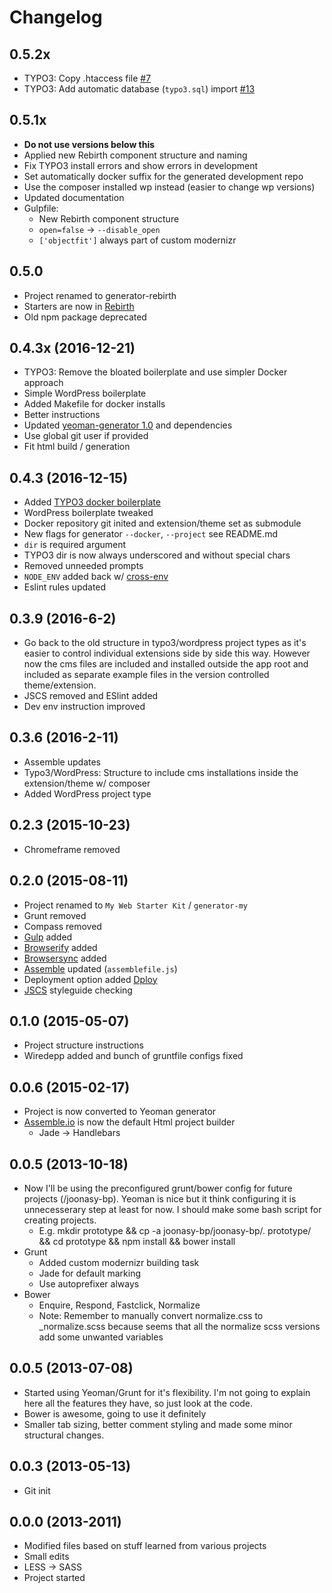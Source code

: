 # Changelog

## 0.5.2x

* TYPO3: Copy .htaccess file [#7](#7)
* TYPO3: Add automatic database (`typo3.sql`) import [#13](#13)

## 0.5.1x

* **Do not use versions below this**
* Applied new Rebirth component structure and naming
* Fix TYPO3 install errors and show errors in development
* Set automatically docker suffix for the generated development repo
* Use the composer installed wp instead (easier to change wp versions)
* Updated documentation
* Gulpfile:
  * New Rebirth component structure
  * `open=false` -> `--disable_open`
  * `['objectfit']` always part of custom modernizr

## 0.5.0

* Project renamed to generator-rebirth
* Starters are now in [Rebirth](https://github.com/joonasy/rebirth.git)
* Old npm package deprecated

## 0.4.3x (2016-12-21)

* TYPO3: Remove the bloated boilerplate and use simpler Docker approach
* Simple WordPress boilerplate
* Added Makefile for docker installs
* Better instructions
* Updated [yeoman-generator 1.0](http://yeoman.io/blog/hello-generator-1.0.html) and dependencies
* Use global git user if provided
* Fit html build / generation

## 0.4.3 (2016-12-15)

* Added [TYPO3 docker boilerplate](https://github.com/webdevops/TYPO3-docker-boilerplate)
* WordPress boilerplate tweaked
* Docker repository git inited and extension/theme set as submodule
* New flags for generator `--docker`, `--project` see README.md
* `dir` is required argument
* TYPO3 dir is now always underscored and without special chars
* Removed unneeded prompts
* `NODE_ENV` added back w/ [cross-env](https://www.npmjs.com/package/cross-env)
* Eslint rules updated

## 0.3.9 (2016-6-2)

* Go back to the old structure in typo3/wordpress project types as it's easier to control individual extensions side by side this way. However now the cms files are included and installed outside the app root and included as separate example files in the version controlled theme/extension.
* JSCS removed and ESlint added
* Dev env instruction improved

## 0.3.6 (2016-2-11)

* Assemble updates
* Typo3/WordPress: Structure to include cms installations inside the extension/theme w/ composer
* Added WordPress project type

## 0.2.3 (2015-10-23)

* Chromeframe removed

## 0.2.0 (2015-08-11)
* Project renamed to `My Web Starter Kit` / `generator-my`
* Grunt removed
* Compass removed
* [Gulp](http://gulpjs.com) added
* [Browserify](browserify.org) added
* [Browsersync](http://www.browsersync.io/) added
* [Assemble](http://assemble.io) updated (`assemblefile.js`)
* Deployment option added [Dploy](http://leanmeanfightingmachine.github.io/dploy/)
* [JSCS](https://github.com/jscs-dev/node-jscs) styleguide checking

## 0.1.0 (2015-05-07)

* Project structure instructions
* Wiredepp added and bunch of gruntfile configs fixed

## 0.0.6 (2015-02-17)

* Project is now converted to Yeoman generator
* [Assemble.io](http://assemble.io) is now the default Html project builder 
  * Jade -> Handlebars

## 0.0.5 (2013-10-18)
* Now I'll be using the preconfigured grunt/bower config for future projects (/joonasy-bp). Yeoman is nice but it think configuring it is unnecesserary step at least for now. I should make some bash script for creating projects.
  * E.g. mkdir prototype && cp -a joonasy-bp/joonasy-bp/. prototype/ && cd prototype && npm install && bower install 
* Grunt
  * Added custom modernizr building task
  * Jade for default marking
  * Use autoprefixer always
* Bower 
  * Enquire, Respond, Fastclick, Normalize
  * Note: Remember to manually convert normalize.css to _normalize.scss because seems that all the normalize scss versions add some unwanted variables

## 0.0.5 (2013-07-08)

* Started using Yeoman/Grunt for it's flexibility. I'm not going to explain here all the features they have, so just look at the code.
* Bower is awesome, going to use it definitely
* Smaller tab sizing, better comment styling and made some minor structural changes.

## 0.0.3 (2013-05-13)

* Git init

## 0.0.0 (2013-2011)

* Modified files based on stuff learned from various projects
* Small edits
* LESS -> SASS
* Project started
